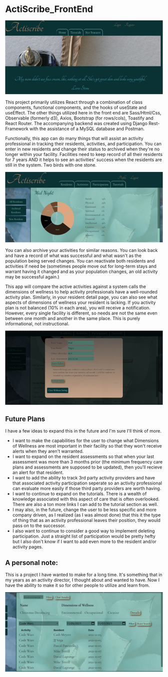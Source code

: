 # ActiScribe_FrontEnd

![Non-Member Home Page](https://github.com/Midnight-Sighs/ActiScribe_FrontEnd/blob/main/src/Screenshots/AnonHome.png)

This project primarily utilizes React through a combination of class components, functional components, and the hooks of useState and useEffect.  The other things utilized here in the front end are Sass/Html/Css, Observable (formerly d3), Axios, Bootstrap (for rows/cols), Toastify and React Router.  The accompanying backend was created using Django Rest-Framework with the assistance of a MySQL database and Postman.  

Functionally, this app can do many things that will assist an activity professional in tracking their residents, activities, and participation.  You can enter in new residents and change their status to archived when they're no longer within your facility.  Facilities need to keep record of all their residents for 7 years AND it helps to see an activities' success when the residents are still in the system.  Two birds with one stone. 

![Non-Member Home Page](https://github.com/Midnight-Sighs/ActiScribe_FrontEnd/blob/main/src/Screenshots/ResidentDetail.png)

You can also archive your activities for similar reasons.  You can look back and have a record of what was successful and what wasn't as the population being served changes.  You can reactivate both residents and activities if need be (sometimes people move out for long-term stays and warrant having it changed and as your population changes, an old activity may be successful again.)

This app will compare the active activities against a system calls the dimensions of wellness to help activity professionals have a well-rounded activity plan.  Similarly, in your resident detail page, you can also see what aspects of dimensions of wellness your resident is lacking.  If you activity plan is not balanced (10% in each area), you will receive a notification.  However, every single facility is different, so needs are not the same even between one month and another in the same place.  This is purely informational, not instructional.  

![Modal/Edits](https://github.com/Midnight-Sighs/ActiScribe_FrontEnd/blob/main/src/Screenshots/Modal.png)

## Future Plans
I have a few ideas to expand this in the future and I'm sure I'll think of more.   
- I want to make the capabilities for the user to change what Dimensions of Wellness are most important in their facility so that they won't receive alerts when they aren't warranted.
- I want to expand on the resident assessments so that when your last assessment was more than 3 months prior (the minimum frequency care plans and assessments are supposed to be updated), then you'll recieve an alert for that resident.  
- I want to add the ability to track 3rd party activity providers and have that associated activity participation seperate so an activity professional can evaluate more easily if those third party providers are worth having.  
- I want to continue to expand on the tutorials.  There is a wealth of knowledge associated with this aspect of care that is often overlooked.  There are also a ton more links I can add to the tutorial section as well.  
- I may also, in the future, change the user to be less specific and more company driven, as I realized (as I was almost done) that this it the type of thing that as an activity professional leaves their position, they would pass on to the successor.  
- I also want to continue to consider a good way to implement deleting participation.  Just a straight list of participation would be pretty hefty but I also don't know if I want to add even more to the resident and/or activity pages.  

## A personal note:
This is a project I have wanted to make for a long time.  It's something that in my years as an activity director, I thought about and wanted to have.  Now I have the ability to make it so for other people to utilize and learn from.

![Modal/Edits](https://github.com/Midnight-Sighs/ActiScribe_FrontEnd/blob/main/src/Screenshots/Filter.png)
